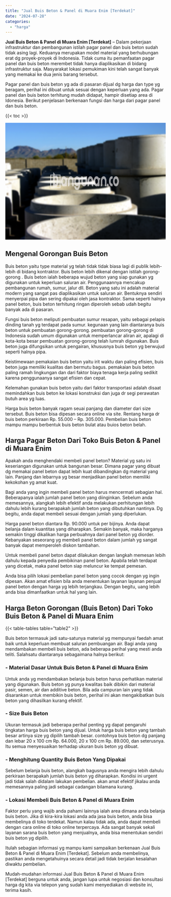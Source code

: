 ```yaml
---
title: "Jual Buis Beton & Panel di Muara Enim [Terdekat]"
date: "2024-07-28"
categories: 
  - "harga"
---
```


**Jual Buis Beton & Panel di Muara Enim \[Terdekat\]** – Dalam pekerjaan infrastruktur dan pembangunan istilah pagar panel dan buis beton sudah tidak asing lagi. Keduanya merupakan model material yang berhubungan erat dg proyek-proyek di Indonesia. Tidak cuma itu pemanfaatan pagar panel dan buis beton merembet tidak hanya diaplikasikan di bidang infrastruktur saja. Masyarakat lokasi pemukiman kini telah sangat banyak yang memakai ke dua jenis barang tersebut.

Pagar panel dan buis beton yg ada di pasaran dijual dg harga dan type yg beragam, perihal ini dibuat untuk sesuai dengan keperluan yang ada. Pagar panel dan buis beton terhitung mudah didapat, hampir disetiap area di Idonesia. Berikut penjelasan berkenaan fungsi dan harga dari pagar panel dan buis beton.

{{< toc >}}

![Jual Buis Beton & Panel di Muara Enim [Terdekat]](/images/jual-panel-buis-beton-murah-58.png)

## Mengenal Gorongan Buis Beton

Buis beton yaitu type material yg telah tidak tidak biasa lagi di publik lebih-lebih di bidang kontraktor. Buis beton lebih dikenal dengan istilah gorong-gorong . Buis beton ialah beberapa wujud beton yang siap gunakan yg digunakan untuk keperluan saluran air. Penggunaannya mencakup pembangunan rumah, sumur, jalur dll. Beton yang satu ini adalah material modern yang sangat pas diaplikasikan untuk saluran air. Bentuknya sendiri menyerpai pipa dan sering dipakai oleh jasa kontraktor. Sama seperti halnya panel beton, buis beton terhitung ringan diperoleh sebab udah begitu banyak ada di pasaran.

Fungsi buis beton meliputi pembuatan sumur resapan, yaitu sebagai pelapis dinding tanah yg terdapat pada sumur. kegunaan yang lain diantaranya buis beton untuk pembuatan gorong-gorong. pembuatan gorong-gorong di Indonesia sudah umum digunakan untuk memperlancar aliran air, apalagi di kota-kota besar pembuatan gorong-gorong telah lumrah digunakan. Buis beton juga difungsikan untuk pengairan, khususnya buis beton yg berwujud seperti halnya pipa.

Keistimewaan pemakaian buis beton yaitu irit waktu dan paling efisien, buis beton juga memiliki kualitas dan bermutu bagus. pemakaian buis beton paling ramah lingkungan dan dari faktor biaya tenaga kerja paling sedikit karena penggunaanya sangat efisien dan cepat.

Kelemahan gunakan buis beton yaitu dari faktor transportasi adalah disaat memindahkan buis beton ke lokasi konstruksi dan juga dr segi perawatan butuh area yg luas.

Harga buis beton banyak ragam seuai panjang dan diameter dari size tersebut. Buis beton bisa dipesan secara online via site. Rentang harga dr buis beton perkiraan Rp. 55.000 – Rp. 305.000. Pembelian buis beton mampu mampu berbentuk buis beton bulat atau buios beton belah.

## Harga Pagar Beton Dari Toko Buis Beton & Panel di Muara Enim

Apakah anda menghendaki membeli panel beton? Material yg satu ini keseriangan digunakan untuk bangunan besar. Dimana pagar yang dibuat dg memakai panel beton dapat lebih kuat dibandingkan dg material yang lain. Panjang dan lebarnya yg besar menjadikan panel beton memiliki kekokohan yg amat kuat.

Bagi anda yang ingin membeli panel beton harus mencermati sebagian hal. Beberapanya ialah jumlah panel beton yang diinginkan. Sebelum anda memesannya, alangkah lebih efektif anda melakukan perhitungan lebih dahulu lebih kurang berapakah jumlah beton yang dibutuhkan nantinya. Dg begitu, anda dapat membeli sesuai dengan jumlah yang diperlukan.

Harga panel beton diantara Rp. 90.000 untuk per bijinya. Anda dapat belanja dalam kuantitas yang diharapkan. Semakin banyak, maka harganya semakin tinggi dikalikan harga perbuahnya dari panel beton yg diorder. Kebanyakan seseorang yg membeli panel beton dalam jumlah yg sangat banyak dapat memperoleh diskon tambahan.

Untuk membeli panel beton dapat dilakukan dengan langkah memesan lebih dahulu kepada penyedia pembikinan panel beton. Apabila telah terdapat yang dicetak, maka panel beton siap meluncur ke tempat pemesan.

Anda bisa pilih lokasi pembelian panel beton yang cocok dengan yg ingin dipesan. Akan amat efisien bila anda menentukan layanan layanan penjual panel beton dengan harga yg lebih terjangkau. Dengan begitu, uang lebih anda bisa dimanfaatkan untuk hal yang lain.

## Harga Beton Gorongan (Buis Beton) Dari Toko Buis Beton & Panel di Muara Enim

{{< table-tables table="table2" >}}

Buis beton termasuk jadi satu-satunya material yg mempunyai faedah amat baik untuk keperluan membuat saluran pembuangan air. Bagi anda yang mendambakan membeli buis beton, ada beberapa perihal yang mesti anda teliti. Salahsatu diantaranya sebagaimana halnya berikut:

### \- Material Dasar Untuk Buis Beton & Panel di Muara Enim

Untuk anda yg mendambakan belanja buis beton harus perhatikan material yang digunakan. Buis beton yg punya kwalitas baik dibikin dari material pasir, semen, air dan additive beton. Bila ada campuran lain yang tidak disarankan untuk membikin buis beton, perihal ini akan mengakibatkan buis beton yang dihasilkan kurang efektif.

### \- Size Buis Beton

Ukuran termasuk jadi beberapa perihal penting yg dapat pengaruhi tingkatan harga buis beton yang dijual. Untuk harga buis beton yang tambah besar artinya size yg dipilih tambah besar. contohnya buis beton dg panjang dan lebar 20 x 100 cm Rp. 64.000, 20 x 100 cm Rp. 89.000, dan seterusnya. Itu semua menyesuaikan terhadap ukuran buis beton yg dibuat.

### \- Menghitung Quantity Buis Beton Yang Dipakai

Sebelum belanja buis beton, alangkah bagusnya anda mengira lebih dahulu perkiraan berapakah jumlah buis beton yg diharapkan. Kondisi ini urgent jadi tidak salah didalam lakukan pembelian. akan amat efektif jikalau anda memesannya paling jadi sebagai cadangan bilamana kurang.

### \- Lokasi Membeli Buis Beton & Panel di Muara Enim

Faktor perlu yang wajib anda pahami lainnya ialah area dimana anda belanja buis beton. Jika di kira-kira lokasi anda ada jasa buis beton, anda bisa membelinya di toko terdekat. Namun kalau tidak ada, anda dapat membeli dengan cara online di toko online terpercaya. Ada sangat banyak sekali layanan sarana buis beton yang menjualnya, anda bisa menentukan sendiri buis beton yg dipilih.

Itulah sebagian informasi yg mampu kami sampaikan berkenaan Jual Buis Beton & Panel di Muara Enim \[Terdekat\]. Sebelum anda membelinya, pastikan anda mengetahuinya secara detail jadi tidak berjalan kesalahan diwaktu pembelian.

Mudah-mudahan informasi Jual Buis Beton & Panel di Muara Enim \[Terdekat\] berguna untuk anda, jangan lupa untuk negosiasi dan konsultasi harga dg kita via telepon yang sudah kami menyediakan di website ini, terima kasih.
